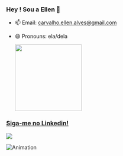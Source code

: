 ### Hey ! Sou a Ellen 👋

- 📫 Email: carvalho.ellen.alves@gmail.com
- 😄 Pronouns: ela/dela

   <div>
   <a href="https://github.com/alvesellen">
      <img height="180em" src="https://github-readme-stats.vercel.app/api?username=alvesellen&show_icons=true&theme=tokyonight&include_all_commits=true&count_private=true"/>
  
</div>
    
 
### Siga-me no Linkedin!
 
<div>
 
  <a href="[https://www.linkedin.com/in/](ellen-de-carvalho-alves-864ab4300/)" target="_blank"><img src="https://img.shields.io/badge/-LinkedIn-%230077B5?style=for-the-badge&logo=linkedin&logoColor=white" target="_blank"></a>
</div>     

 
 
  ![Animation](https://w0.peakpx.com/wallpaper/923/87/HD-wallpaper-kimetsu-no-yaiba-frontal-view-nezuko-kamado-nezuko-thumbnail.jpg)
 

   

